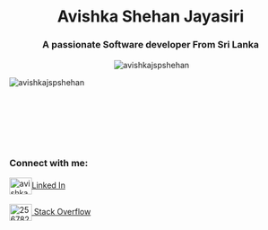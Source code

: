 <h1 align="center">Avishka Shehan Jayasiri</h1>
<h3 align="center">A passionate Software developer From Sri Lanka</h3>


<center>
<p>&nbsp;<img align="center" src="https://github-readme-stats.vercel.app/api?username=avishkajspshehan&show_icons=true&theme=radical&locale=en" alt="avishkajspshehan" /></p>
</center>

<p><img align="left" src="https://github-readme-stats.vercel.app/api/top-langs?username=avishkajspshehan&show_icons=true&theme=radical&locale=en&layout=compact" alt="avishkajspshehan" /></p>
<br/><br/><br/><br/><br/><br/><br/>
<h3 align="left">Connect with me:</h3>
<p align="left">
<a href="https://www.linkedin.com/in/avishka-shehan-1794a0311/?jobid=1234" target="blank"><img align="center" src="https://raw.githubusercontent.com/rahuldkjain/github-profile-readme-generator/master/src/images/icons/Social/linked-in-alt.svg" alt="avishka shehan" height="30" width="40" />Linked In</a><br/><br/>
<a href="https://stackoverflow.com/users/25678278" target="blank"><img align="center" src="https://raw.githubusercontent.com/rahuldkjain/github-profile-readme-generator/master/src/images/icons/Social/stack-overflow.svg" alt="25678278" height="30" width="40" />
Stack Overflow</a>
</p>
